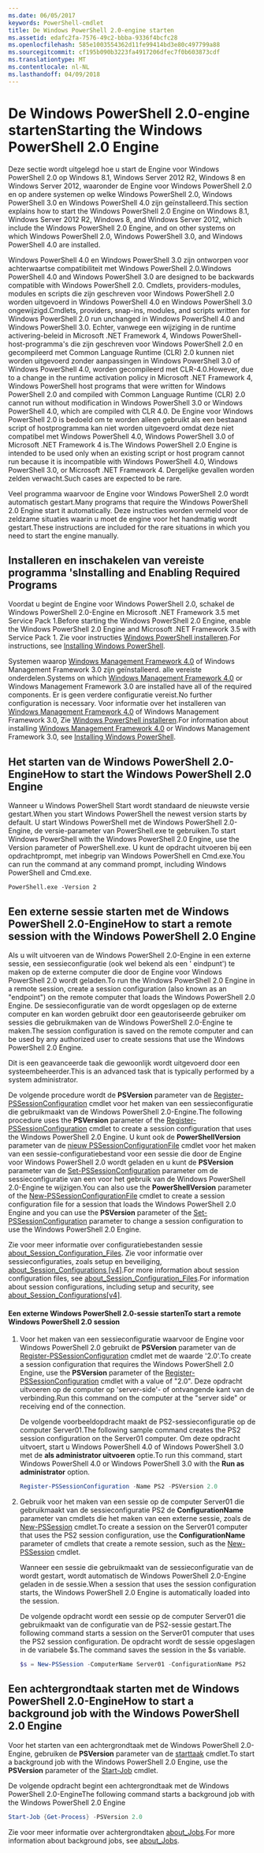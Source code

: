 ```yaml
---
ms.date: 06/05/2017
keywords: PowerShell-cmdlet
title: De Windows PowerShell 2.0-engine starten
ms.assetid: edafc2fa-7576-49c2-bbba-9336f4bcfc28
ms.openlocfilehash: 585e1003554362d11fe99414bd3e80c497799a88
ms.sourcegitcommit: cf195b090b3223fa4917206dfec7f0b603873cdf
ms.translationtype: MT
ms.contentlocale: nl-NL
ms.lasthandoff: 04/09/2018
---
```

# <a name="starting-the-windows-powershell-20-engine"></a><span data-ttu-id="e816f-103">De Windows PowerShell 2.0-engine starten</span><span class="sxs-lookup"><span data-stu-id="e816f-103">Starting the Windows PowerShell 2.0 Engine</span></span>

<span data-ttu-id="e816f-104">Deze sectie wordt uitgelegd hoe u start de Engine voor Windows PowerShell 2.0 op Windows 8.1, Windows Server 2012 R2, Windows 8 en Windows Server 2012, waaronder de Engine voor Windows PowerShell 2.0 en op andere systemen op welke Windows PowerShell 2.0, Windows PowerShell 3.0 en Windows PowerShell 4.0 zijn geïnstalleerd.</span><span class="sxs-lookup"><span data-stu-id="e816f-104">This section explains how to start the Windows PowerShell 2.0 Engine on Windows 8.1, Windows Server 2012 R2, Windows 8, and Windows Server 2012, which include the Windows PowerShell 2.0 Engine, and on other systems on which Windows PowerShell 2.0, Windows PowerShell 3.0, and Windows PowerShell 4.0 are installed.</span></span>

<span data-ttu-id="e816f-105">Windows PowerShell 4.0 en Windows PowerShell 3.0 zijn ontworpen voor achterwaartse compatibiliteit met Windows PowerShell 2.0.</span><span class="sxs-lookup"><span data-stu-id="e816f-105">Windows PowerShell 4.0 and Windows PowerShell 3.0 are designed to be backwards compatible with Windows PowerShell 2.0.</span></span> <span data-ttu-id="e816f-106">Cmdlets, providers-modules, modules en scripts die zijn geschreven voor Windows PowerShell 2.0 worden uitgevoerd in Windows PowerShell 4.0 en Windows PowerShell 3.0 ongewijzigd.</span><span class="sxs-lookup"><span data-stu-id="e816f-106">Cmdlets, providers, snap-ins, modules, and scripts written for Windows PowerShell 2.0 run unchanged in Windows PowerShell 4.0 and Windows PowerShell 3.0.</span></span> <span data-ttu-id="e816f-107">Echter, vanwege een wijziging in de runtime activering-beleid in Microsoft .NET Framework 4, Windows PowerShell-host-programma's die zijn geschreven voor Windows PowerShell 2.0 en gecompileerd met Common Language Runtime (CLR) 2.0 kunnen niet worden uitgevoerd zonder aanpassingen in Windows PowerShell 3.0 of Windows PowerShell 4.0, worden gecompileerd met CLR-4.0.</span><span class="sxs-lookup"><span data-stu-id="e816f-107">However, due to a change in the runtime activation policy in Microsoft .NET Framework 4, Windows PowerShell host programs that were written for Windows PowerShell 2.0 and compiled with Common Language Runtime (CLR) 2.0 cannot run without modification in Windows PowerShell 3.0 or Windows PowerShell 4.0, which are compiled with CLR 4.0.</span></span> <span data-ttu-id="e816f-108">De Engine voor Windows PowerShell 2.0 is bedoeld om te worden alleen gebruikt als een bestaand script of hostprogramma kan niet worden uitgevoerd omdat deze niet compatibel met Windows PowerShell 4.0, Windows PowerShell 3.0 of Microsoft .NET Framework 4 is.</span><span class="sxs-lookup"><span data-stu-id="e816f-108">The Windows PowerShell 2.0 Engine is intended to be used only when an existing script or host program cannot run because it is incompatible with Windows PowerShell 4.0, Windows PowerShell 3.0, or Microsoft .NET Framework 4.</span></span> <span data-ttu-id="e816f-109">Dergelijke gevallen worden zelden verwacht.</span><span class="sxs-lookup"><span data-stu-id="e816f-109">Such cases are expected to be rare.</span></span>

<span data-ttu-id="e816f-110">Veel programma waarvoor de Engine voor Windows PowerShell 2.0 wordt automatisch gestart.</span><span class="sxs-lookup"><span data-stu-id="e816f-110">Many programs that require the Windows PowerShell 2.0 Engine start it automatically.</span></span> <span data-ttu-id="e816f-111">Deze instructies worden vermeld voor de zeldzame situaties waarin u moet de engine voor het handmatig wordt gestart.</span><span class="sxs-lookup"><span data-stu-id="e816f-111">These instructions are included for the rare situations in which you need to start the engine manually.</span></span>

## <a name="installing-and-enabling-required-programs"></a><span data-ttu-id="e816f-112">Installeren en inschakelen van vereiste programma 's</span><span class="sxs-lookup"><span data-stu-id="e816f-112">Installing and Enabling Required Programs</span></span>

<span data-ttu-id="e816f-113">Voordat u begint de Engine voor Windows PowerShell 2.0, schakel de Windows PowerShell 2.0-Engine en Microsoft .NET Framework 3.5 met Service Pack 1.</span><span class="sxs-lookup"><span data-stu-id="e816f-113">Before starting the Windows PowerShell 2.0 Engine, enable the Windows PowerShell 2.0 Engine and Microsoft .NET Framework 3.5 with Service Pack 1.</span></span> <span data-ttu-id="e816f-114">Zie voor instructies [Windows PowerShell installeren](Installing-Windows-PowerShell.md).</span><span class="sxs-lookup"><span data-stu-id="e816f-114">For instructions, see [Installing Windows PowerShell](Installing-Windows-PowerShell.md).</span></span>

<span data-ttu-id="e816f-115">Systemen waarop [Windows Management Framework 4.0](http://go.microsoft.com/fwlink/?LinkID=293881) of Windows Management Framework 3.0 zijn geïnstalleerd. alle vereiste onderdelen.</span><span class="sxs-lookup"><span data-stu-id="e816f-115">Systems on which [Windows Management Framework 4.0](http://go.microsoft.com/fwlink/?LinkID=293881) or Windows Management Framework 3.0 are installed have all of the required components.</span></span> <span data-ttu-id="e816f-116">Er is geen verdere configuratie vereist.</span><span class="sxs-lookup"><span data-stu-id="e816f-116">No further configuration is necessary.</span></span> <span data-ttu-id="e816f-117">Voor informatie over het installeren van [Windows Management Framework 4.0](http://go.microsoft.com/fwlink/?LinkID=293881) of Windows Management Framework 3.0, Zie [Windows PowerShell installeren](Installing-Windows-PowerShell.md).</span><span class="sxs-lookup"><span data-stu-id="e816f-117">For information about installing [Windows Management Framework 4.0](http://go.microsoft.com/fwlink/?LinkID=293881) or Windows Management Framework 3.0, see [Installing Windows PowerShell](Installing-Windows-PowerShell.md).</span></span>

## <a name="how-to-start-the-windows-powershell-20-engine"></a><span data-ttu-id="e816f-118">Het starten van de Windows PowerShell 2.0-Engine</span><span class="sxs-lookup"><span data-stu-id="e816f-118">How to start the Windows PowerShell 2.0 Engine</span></span>

<span data-ttu-id="e816f-119">Wanneer u Windows PowerShell Start wordt standaard de nieuwste versie gestart.</span><span class="sxs-lookup"><span data-stu-id="e816f-119">When you start Windows PowerShell the newest version starts by default.</span></span> <span data-ttu-id="e816f-120">U start Windows PowerShell met de Windows PowerShell 2.0-Engine, de versie-parameter van PowerShell.exe te gebruiken.</span><span class="sxs-lookup"><span data-stu-id="e816f-120">To start Windows PowerShell with the Windows PowerShell 2.0 Engine, use the Version parameter of PowerShell.exe.</span></span> <span data-ttu-id="e816f-121">U kunt de opdracht uitvoeren bij een opdrachtprompt, met inbegrip van Windows PowerShell en Cmd.exe.</span><span class="sxs-lookup"><span data-stu-id="e816f-121">You can run the command at any command prompt, including Windows PowerShell and Cmd.exe.</span></span>

```
PowerShell.exe -Version 2
```

## <a name="how-to-start-a-remote-session-with-the-windows-powershell-20-engine"></a><span data-ttu-id="e816f-122">Een externe sessie starten met de Windows PowerShell 2.0-Engine</span><span class="sxs-lookup"><span data-stu-id="e816f-122">How to start a remote session with the Windows PowerShell 2.0 Engine</span></span>

<span data-ttu-id="e816f-123">Als u wilt uitvoeren van de Windows PowerShell 2.0-Engine in een externe sessie, een sessieconfiguratie (ook wel bekend als een ' eindpunt') te maken op de externe computer die door de Engine voor Windows PowerShell 2.0 wordt geladen.</span><span class="sxs-lookup"><span data-stu-id="e816f-123">To run the Windows PowerShell 2.0 Engine in a remote session, create a session configuration (also known as an "endpoint") on the remote computer that loads the Windows PowerShell 2.0 Engine.</span></span> <span data-ttu-id="e816f-124">De sessieconfiguratie van de wordt opgeslagen op de externe computer en kan worden gebruikt door een geautoriseerde gebruiker om sessies die gebruikmaken van de Windows PowerShell 2.0-Engine te maken.</span><span class="sxs-lookup"><span data-stu-id="e816f-124">The session configuration is saved on the remote computer and can be used by any authorized user to create sessions that use the Windows PowerShell 2.0 Engine.</span></span>

<span data-ttu-id="e816f-125">Dit is een geavanceerde taak die gewoonlijk wordt uitgevoerd door een systeembeheerder.</span><span class="sxs-lookup"><span data-stu-id="e816f-125">This is an advanced task that is typically performed by a system administrator.</span></span>

<span data-ttu-id="e816f-126">De volgende procedure wordt de **PSVersion** parameter van de [Register-PSSessionConfiguration](https://technet.microsoft.com/en-us/library/e9152ae2-bd6d-4056-9bc7-dc1893aa29ea) cmdlet voor het maken van een sessieconfiguratie die gebruikmaakt van de Windows PowerShell 2.0-Engine.</span><span class="sxs-lookup"><span data-stu-id="e816f-126">The following procedure uses the **PSVersion** parameter of the [Register-PSSessionConfiguration](https://technet.microsoft.com/en-us/library/e9152ae2-bd6d-4056-9bc7-dc1893aa29ea) cmdlet to create a session configuration that uses the Windows PowerShell 2.0 Engine.</span></span> <span data-ttu-id="e816f-127">U kunt ook de **PowerShellVersion** parameter van de [nieuw PSSessionConfigurationFile](https://technet.microsoft.com/en-us/library/5f3e3633-6e90-479c-aea9-ba45a1954866) cmdlet voor het maken van een sessie-configuratiebestand voor een sessie die door de Engine voor Windows PowerShell 2.0 wordt geladen en u kunt de **PSVersion** parameter van de [Set-PSSessionConfiguration](https://technet.microsoft.com/en-us/library/b21fbad3-1759-4260-b206-dcb8431cd6ea) parameter om de sessieconfiguratie van een voor het gebruik van de Windows PowerShell 2.0-Engine te wijzigen.</span><span class="sxs-lookup"><span data-stu-id="e816f-127">You can also use the **PowerShellVersion** parameter of the [New-PSSessionConfigurationFile](https://technet.microsoft.com/en-us/library/5f3e3633-6e90-479c-aea9-ba45a1954866) cmdlet to create a session configuration file for a session that loads the Windows PowerShell 2.0 Engine and you can use the **PSVersion** parameter of the [Set-PSSessionConfiguration](https://technet.microsoft.com/en-us/library/b21fbad3-1759-4260-b206-dcb8431cd6ea) parameter to change a session configuration to use the Windows PowerShell 2.0 Engine.</span></span>

<span data-ttu-id="e816f-128">Zie voor meer informatie over configuratiebestanden sessie [about_Session_Configuration_Files](https://technet.microsoft.com/en-us/library/c7217447-1ebf-477b-a8ef-4dbe9a1473b8). Zie voor informatie over sessieconfiguraties, zoals setup en beveiliging, [about_Session_Configurations [v4]](https://technet.microsoft.com/en-us/library/a2fbe12a-350c-4d04-be50-24102824e3ab).</span><span class="sxs-lookup"><span data-stu-id="e816f-128">For more information about session configuration files, see [about_Session_Configuration_Files](https://technet.microsoft.com/en-us/library/c7217447-1ebf-477b-a8ef-4dbe9a1473b8).For information about session configurations, including setup and security, see [about_Session_Configurations[v4]](https://technet.microsoft.com/en-us/library/a2fbe12a-350c-4d04-be50-24102824e3ab).</span></span>

#### <a name="to-start-a-remote-windows-powershell-20-session"></a><span data-ttu-id="e816f-129">Een externe Windows PowerShell 2.0-sessie starten</span><span class="sxs-lookup"><span data-stu-id="e816f-129">To start a remote Windows PowerShell 2.0 session</span></span>

1. <span data-ttu-id="e816f-130">Voor het maken van een sessieconfiguratie waarvoor de Engine voor Windows PowerShell 2.0 gebruikt de **PSVersion** parameter van de [Register-PSSessionConfiguration](https://technet.microsoft.com/en-us/library/e9152ae2-bd6d-4056-9bc7-dc1893aa29ea) cmdlet met de waarde '2.0'.</span><span class="sxs-lookup"><span data-stu-id="e816f-130">To create a session configuration that requires the Windows PowerShell 2.0 Engine, use the **PSVersion** parameter of the [Register-PSSessionConfiguration](https://technet.microsoft.com/en-us/library/e9152ae2-bd6d-4056-9bc7-dc1893aa29ea) cmdlet with a value of "2.0".</span></span> <span data-ttu-id="e816f-131">Deze opdracht uitvoeren op de computer op 'server-side'- of ontvangende kant van de verbinding.</span><span class="sxs-lookup"><span data-stu-id="e816f-131">Run this command on the computer at the "server side" or receiving end of the connection.</span></span>

   <span data-ttu-id="e816f-132">De volgende voorbeeldopdracht maakt de PS2-sessieconfiguratie op de computer Server01.</span><span class="sxs-lookup"><span data-stu-id="e816f-132">The following sample command creates the PS2 session configuration on the Server01 computer.</span></span> <span data-ttu-id="e816f-133">Om deze opdracht uitvoert, start u Windows PowerShell 4.0 of Windows PowerShell 3.0 met de **als administrator uitvoeren** optie.</span><span class="sxs-lookup"><span data-stu-id="e816f-133">To run this command, start Windows PowerShell 4.0 or Windows PowerShell 3.0 with the **Run as administrator** option.</span></span>

   ```powershell
   Register-PSSessionConfiguration -Name PS2 -PSVersion 2.0
   ```

2. <span data-ttu-id="e816f-134">Gebruik voor het maken van een sessie op de computer Server01 die gebruikmaakt van de sessieconfiguratie PS2 de **ConfigurationName** parameter van cmdlets die het maken van een externe sessie, zoals de [New-PSSession](https://technet.microsoft.com/en-us/library/76f6628c-054c-4eda-ba7a-a6f28daaa26f) cmdlet.</span><span class="sxs-lookup"><span data-stu-id="e816f-134">To create a session on the Server01 computer that uses the PS2 session configuration, use the **ConfigurationName** parameter of cmdlets that create a remote session, such as the [New-PSSession](https://technet.microsoft.com/en-us/library/76f6628c-054c-4eda-ba7a-a6f28daaa26f) cmdlet.</span></span>

   <span data-ttu-id="e816f-135">Wanneer een sessie die gebruikmaakt van de sessieconfiguratie van de wordt gestart, wordt automatisch de Windows PowerShell 2.0-Engine geladen in de sessie.</span><span class="sxs-lookup"><span data-stu-id="e816f-135">When a session that uses the session configuration starts, the Windows PowerShell 2.0 Engine is automatically loaded into the session.</span></span>

   <span data-ttu-id="e816f-136">De volgende opdracht wordt een sessie op de computer Server01 die gebruikmaakt van de configuratie van de PS2-sessie gestart.</span><span class="sxs-lookup"><span data-stu-id="e816f-136">The following command starts a session on the Server01 computer that uses the PS2 session configuration.</span></span> <span data-ttu-id="e816f-137">De opdracht wordt de sessie opgeslagen in de variabele $s.</span><span class="sxs-lookup"><span data-stu-id="e816f-137">The command saves the session in the $s variable.</span></span>

   ```powershell
   $s = New-PSSession -ComputerName Server01 -ConfigurationName PS2
   ```

## <a name="how-to-start-a-background-job-with-the-windows-powershell-20-engine"></a><span data-ttu-id="e816f-138">Een achtergrondtaak starten met de Windows PowerShell 2.0-Engine</span><span class="sxs-lookup"><span data-stu-id="e816f-138">How to start a background job with the Windows PowerShell 2.0 Engine</span></span>

<span data-ttu-id="e816f-139">Voor het starten van een achtergrondtaak met de Windows PowerShell 2.0-Engine, gebruiken de **PSVersion** parameter van de [starttaak](https://technet.microsoft.com/en-us/library/2bc04935-0deb-4ec0-b856-d7290cca6442) cmdlet.</span><span class="sxs-lookup"><span data-stu-id="e816f-139">To start a background job with the Windows PowerShell 2.0 Engine, use the **PSVersion** parameter of the [Start-Job](https://technet.microsoft.com/en-us/library/2bc04935-0deb-4ec0-b856-d7290cca6442) cmdlet.</span></span>

<span data-ttu-id="e816f-140">De volgende opdracht begint een achtergrondtaak met de Windows PowerShell 2.0-Engine</span><span class="sxs-lookup"><span data-stu-id="e816f-140">The following command starts a background job with the Windows PowerShell 2.0 Engine</span></span>

```powershell
Start-Job {Get-Process} -PSVersion 2.0
```

<span data-ttu-id="e816f-141">Zie voor meer informatie over achtergrondtaken [about_Jobs](/powershell/module/microsoft.powershell.core/about/about_jobs).</span><span class="sxs-lookup"><span data-stu-id="e816f-141">For more information about background jobs, see [about_Jobs](/powershell/module/microsoft.powershell.core/about/about_jobs).</span></span>